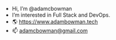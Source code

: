 - Hi, I’m @adamcbowman
- I’m interested in Full Stack and DevOps. 
- 🌎 https://www.adambowman.tech
- 📫 adamcbowman@gmail.com

<!---
adamcbowman/adamcbowman is a ✨ special ✨ repository because its `README.md` (this file) appears on your GitHub profile.
You can click the Preview link to take a look at your changes.
--->
